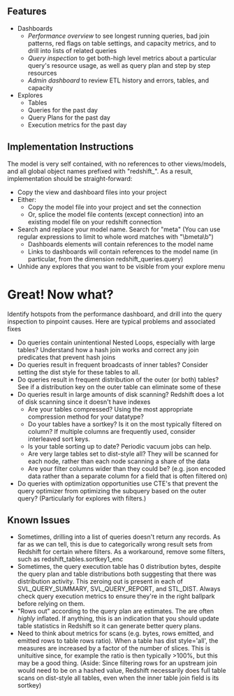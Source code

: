 
## Features ##

- Dashboards
	- *Performance overview* to see longest running queries, bad join patterns, red flags on table settings, and capacity metrics, and to drill into lists of related queries
	- *Query inspection* to get both-high level metrics about a particular query's resource usage, as well as query plan and step by step resources
	- *Admin dashboard* to review ETL history and errors, tables, and capacity
- Explores
	- Tables
	- Queries for the past day
	- Query Plans for the past day
	- Execution metrics for the past day

## Implementation Instructions ##

The model is very self contained, with no references to other views/models, and all global object names prefixed with "redshift_". As a result, implementation should be straight-forward:

- Copy the view and dashboard files into your project
- Either:
	- Copy the model file into your project and set the connection
	- Or, splice the model file contents (except connection) into an existing model file on your redshift connection
- Search and replace your model name. Search for "meta" (You can use regular expressions to limit to whole word matches with "\bmeta\b")
	- Dashboards elements will contain references to the model name
	- Links to dashboards will contain references to the model name (in particular, from the dimension redshift_queries.query)
- Unhide any explores that you want to be visible from your explore menu

# Great! Now what? ##

Identify hotspots from the performance dashboard, and drill into the query inspection to pinpoint causes. Here are typical problems and associated fixes
- Do queries contain unintentional Nested Loops, especially with large tables? Understand how a hash join works and correct any join predicates that prevent hash joins
- Do queries result in frequent broadcasts of inner tables? Consider setting the dist style for these tables to all.
- Do queries result in frequent distribution of the outer (or both) tables? See if a distribution key on the outer table can eliminate some of these
- Do queries result in large amounts of disk scanning? Redshift does a lot of disk scanning since it doesn't have indexes
	- Are your tables compressed? Using the most appropriate compression method for your datatype?
	- Do your tables have a sortkey? Is it on the most typically filtered on column? If multiple columns are frequently used, consider interleaved sort keys.
	- Is your table sorting up to date? Periodic vacuum jobs can help.
	- Are very large tables set to dist-style all? They will be scanned for each node, rather than each node scanning a share of the data
	- Are your filter columns wider than they could be? (e.g. json encoded data rather than a separate column for a field that is often filtered on)
- Do queries with optimization opportunities use CTE's that prevent the query optimizer from optimizing the subquery based on the outer query? (Particularly for explores with filters.)

## Known Issues ##

- Sometimes, drilling into a list of queries doesn't return any records. As far as we can tell, this is due to categorically wrong result sets from Redshift for certain where filters. As a workaround, remove some filters, such as redshift_tables.sortkey1_enc 
- Sometimes, the query execution table has 0 distribution bytes, despite the query plan and table distributions both suggesting that there was distribution activity. This zeroing out is present in each of SVL_QUERY_SUMMARY, SVL_QUERY_REPORT, and STL_DIST. Always check query execution metrics to ensure they're in the right ballpark before relying on them.
- "Rows out" according to the query plan are estimates. The are often _highly_ inflated. If anything, this is an indication that you should update table statistics in Redshift so it can generate better query plans.
- Need to think about metrics for scans (e.g. bytes, rows emitted, and emitted rows to table rows ratio). When a table has dist style='all', the measures are increased by a factor of the number of slices. This is unituitive since, for example the ratio is then typically >100%, but this may be a good thing. (Aside: Since filtering rows for an upstream join would need to be on a hashed value, Redshift necessarily does full table scans on dist-style all tables, even when the inner table join field is its sortkey)

[comment]: # (To see the issue with Redshift result sets returning incorrect filtering, check https://metanew.looker.com/sql/dnnpcjxwjjmkth )

#